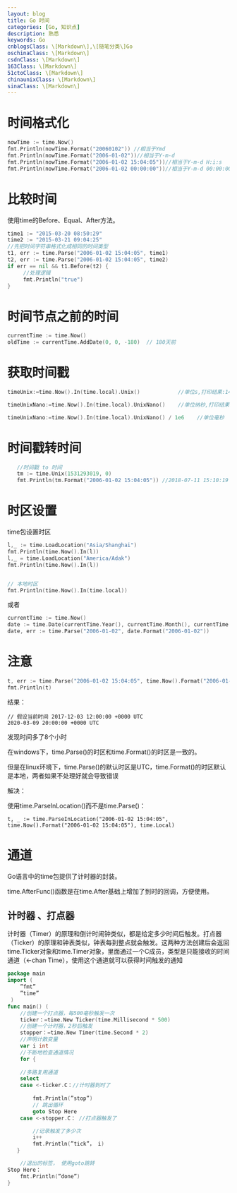 ```yaml
---
layout: blog
title: Go 时间
categories: [Go, 知识点]
description: 熟悉
keywords: Go
cnblogsClass: \[Markdown\],\[随笔分类\]Go
oschinaClass: \[Markdown\]
csdnClass: \[Markdown\]
163Class: \[Markdown\]
51ctoClass: \[Markdown\]
chinaunixClass: \[Markdown\]
sinaClass: \[Markdown\]
---
```


# 时间格式化

```go
nowTime := time.Now()
fmt.Println(nowTime.Format("20060102")) //相当于Ymd
fmt.Println(nowTime.Format("2006-01-02"))//相当于Y-m-d
fmt.Println(nowTime.Format("2006-01-02 15:04:05"))//相当于Y-m-d H:i:s
fmt.Println(nowTime.Format("2006-01-02 00:00:00"))//相当于Y-m-d 00:00:00
```

# 比较时间
使用time的Before、Equal、After方法。

```go
time1 := "2015-03-20 08:50:29"
time2 := "2015-03-21 09:04:25"
//先把时间字符串格式化成相同的时间类型
t1, err := time.Parse("2006-01-02 15:04:05", time1)
t2, err := time.Parse("2006-01-02 15:04:05", time2)
if err == nil && t1.Before(t2) {
     //处理逻辑
     fmt.Println("true")
}
```

# 时间节点之前的时间

```go
currentTime := time.Now()
oldTime := currentTime.AddDate(0, 0, -180)  // 180天前
```

# 获取时间戳
```go
timeUnix:=time.Now().In(time.local).Unix()            //单位s,打印结果:1491888244

timeUnixNano:=time.Now().In(time.local).UnixNano()    //单位纳秒,打印结果：1491888244752784461

timeUnixNano:=time.Now().In(time.local).UnixNano() / 1e6    //单位毫秒

```

# 时间戳转时间
```go
   //时间戳 to 时间
   tm := time.Unix(1531293019, 0)
   fmt.Println(tm.Format("2006-01-02 15:04:05")) //2018-07-11 15:10:19

```

# 时区设置
time包设置时区
```go
l,_ := time.LoadLocation("Asia/Shanghai")
fmt.Println(time.Now().In(l))
l,_ = time.LoadLocation("America/Adak")
fmt.Println(time.Now().In(l))


// 本地时区
fmt.Println(time.Now().In(time.local))
```
或者
```go
currentTime := time.Now()
date := time.Date(currentTime.Year(), currentTime.Month(), currentTime.Day(), 0, 0, 0, 0, currentTime.Location())
date, err := time.Parse("2006-01-02", date.Format("2006-01-02"))
```

# 注意
```go
t, err := time.Parse("2006-01-02 15:04:05", time.Now().Format("2006-01-02 15:04:05"))
fmt.Println(t)
```
结果：
```
// 假设当前时间 2017-12-03 12:00:00 +0000 UTC
2020-03-09 20:00:00 +0000 UTC
```
发现时间多了8个小时

在windows下，time.Parse()的时区和time.Format()的时区是一致的。

但是在linux环境下，time.Parse()的默认时区是UTC，time.Format()的时区默认是本地，两者如果不处理好就会导致错误

解决：

使用time.ParseInLocation()而不是time.Parse()：
```
t, _ := time.ParseInLocation("2006-01-02 15:04:05", time.Now().Format("2006-01-02 15:04:05"), time.Local)
```

# 通道
Go语言中的time包提供了计时器的封装。

time.AfterFunc()函数是在time.After基础上增加了到时的回调，方便使用。

## 计时器 、打点器
计时器（Timer）的原理和倒计时闹钟类似，都是给定多少时间后触发。打点器（Ticker）的原理和钟表类似，钟表每到整点就会触发。这两种方法创建后会返回time.Ticker对象和time.Timer对象，里面通过一个C成员，类型是只能接收的时间通道（<-chan Time），使用这个通道就可以获得时间触发的通知
```go
package main
import (
    ”fmt”
    ”time”
 )
func main() (   
    //创建一个打点器，每500毫秒触发一次
    ticker：=time.New Ticker(time.Millisecond * 500)
    //创建一个计时器，2秒后触发
    stopper：=time.New Timer(time.Second * 2)
    //声明计数变量
    var i int
    //不断地检查通道情况
    for {
            
    //多路复用通道
    select
    case <-ticker.C：//计时器到时了
       
        fmt.Println(”stop”)
        // 跳出循环
        goto Stop Here
    case <-stopper.C： //打点器触发了

        //记录触发了多少次
        i++
        fmt.Println(”tick”， i)
   }

    //退出的标签， 使用goto跳转
Stop Here：
    fmt.Println(”done”)
}
```